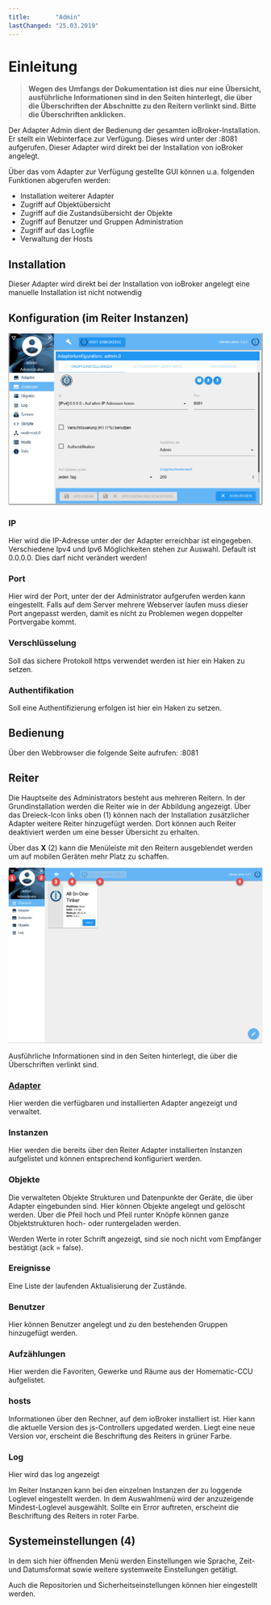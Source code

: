 ```yaml
---
title:       "Admin"
lastChanged: "25.03.2019"
---
```


# Einleitung


> **Wegen des Umfangs der Dokumentation ist dies nur eine Übersicht, ausführliche Informationen sind in den Seiten hinterlegt, die über die Überschriften der Abschnitte zu den Reitern verlinkt sind. Bitte die Überschriften anklicken.**


Der Adapter Admin dient der Bedienung der gesamten ioBroker-Installation. Er stellt ein Webinterface zur Verfügung. Dieses wird unter der <IP-Adresse des Servers>:8081 aufgerufen. Dieser Adapter wird direkt bei der Installation von ioBroker angelegt.

Über das vom Adapter zur Verfügung gestellte GUI können u.a. folgenden Funktionen abgerufen werden:

* Installation weiterer Adapter
* Zugriff auf Objektübersicht
* Zugriff auf die Zustandsübersicht der Objekte
* Zugriff auf Benutzer und Gruppen Administration
* Zugriff auf das Logfile
* Verwaltung der Hosts

## Installation
Dieser Adapter wird direkt bei der Installation von ioBroker angelegt eine manuelle Installation ist nicht notwendig

## Konfiguration (im Reiter Instanzen)
![Haupteinstellungen](media/Admin_konfig_Haupteinstellungen.png)

### IP
Hier wird die IP-Adresse unter der der Adapter erreichbar ist eingegeben. Verschiedene Ipv4 und Ipv6 Möglichkeiten stehen zur Auswahl. Default ist 0.0.0.0. Dies darf nicht verändert werden!

### Port
Hier wird der Port, unter der der Administrator aufgerufen werden kann eingestellt. Falls auf dem Server mehrere Webserver laufen muss dieser Port angepasst werden, damit es nicht zu Problemen wegen doppelter Portvergabe kommt.

### Verschlüsselung
Soll das sichere Protokoll https verwendet werden ist hier ein Haken zu setzen.

### Authentifikation
Soll eine Authentifizierung erfolgen ist hier ein Haken zu setzen.

## Bedienung
Über den Webbrowser die folgende Seite aufrufen: <IP-Adresse des Servers>:8081

## Reiter
Die Hauptseite des Administrators besteht aus mehreren Reitern. In der Grundinstallation werden die Reiter wie in der Abbildung angezeigt. Über das Dreieck-Icon links oben (1) können nach der Installation zusätzlicher Adapter weitere Reiter hinzugefügt werden. Dort können auch Reiter deaktiviert werden um eine besser Übersicht zu erhalten.

Über das **X**  (2) kann die Menüleiste mit den Reitern ausgeblendet werden um auf mobilen Geräten mehr Platz zu schaffen.

![Admin](media/Adapter_admin_first_view_items.png)

Ausführliche Informationen sind in den Seiten hinterlegt, die über die Überschriften verlinkt sind.

### [Adapter](adapter.md)
Hier werden die verfügbaren und installierten Adapter angezeigt und verwaltet.

### Instanzen
Hier werden die bereits über den Reiter Adapter installierten Instanzen aufgelistet und können entsprechend konfiguriert werden.

### Objekte
Die verwalteten Objekte Strukturen und Datenpunkte der Geräte, die über Adapter eingebunden sind. Hier können Objekte angelegt und gelöscht werden. Über die Pfeil hoch und Pfeil runter Knöpfe können ganze Objektstrukturen hoch- oder runtergeladen werden.

Werden Werte in roter Schrift angezeigt, sind sie noch nicht vom Empfänger bestätigt (ack = false).

### Ereignisse
Eine Liste der laufenden Aktualisierung der Zustände.

### Benutzer
Hier können Benutzer angelegt und zu den bestehenden Gruppen hinzugefügt werden.

### Aufzählungen
Hier werden die Favoriten, Gewerke und Räume aus der Homematic-CCU aufgelistet.

### hosts
Informationen über den Rechner, auf dem ioBroker installiert ist. Hier kann die aktuelle Version des js-Controllers upgedated werden. Liegt eine neue Version vor, erscheint die Beschriftung des Reiters in grüner Farbe.

### Log
Hier wird das log angezeigt

Im Reiter Instanzen kann bei den einzelnen Instanzen der zu loggende Loglevel eingestellt werden. In dem Auswahlmenü wird der anzuzeigende Mindest-Loglevel ausgewählt. Sollte ein Error auftreten, erscheint die Beschriftung des Reiters in roter Farbe.


## Systemeinstellungen (4)
In dem sich hier öffnenden Menü werden Einstellungen wie Sprache, Zeit- und Datumsformat sowie weitere systemweite Einstellungen getätigt.

Auch die Repositorien und Sicherheitseinstellungen können hier eingestellt werden.